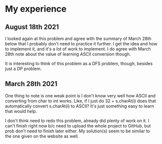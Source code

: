 # My experience
## August 18th 2021
I looked again at this problem and agree with the summary of March 28th below that I probably don't need to
practice it further. I get the idea and how to implement it, and it's a lot of work to implement. I do agree
with March 28th note about the value of learning ASCII conversion though.

It is interesting to think of this problem as a DFS problem, though, besides just a DP problem.

## March 28th 2021
One thing to note is one weak point is I don't know very well how ASCII and converting from char to int works. Like, 
if I just do 32 + s.charAt(i) does that automatically convert s.charAt(i) to ASCII? It's just something easy to 
learn that would help.

I don't think need to redo this problem, already did plenty of work on it.
I can't finish right now b/c need to upload the whole project to GitHub, but prob don't need to finish later either.
My solution(s) seem to be similar to the one given on the website as well.